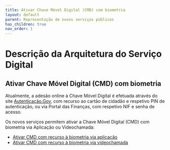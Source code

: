 ```yaml
---
title: Ativar Chave Móvel Digital (CMD) com biometria
layout: default
parent: Representação de novos serviços públicos
has_children: true
nav_order: 1
---
```





# Descrição da Arquitetura do Serviço Digital

## Ativar Chave Móvel Digital (CMD) com biometria

Atualmente, a adesão online à Chave Móvel Digital é efetuada através do site [Autenticação.Gov](https://www.autenticacao.gov.pt/), com recurso ao cartão de cidadão e respetivo PIN de autenticação, ou via Portal das Finanças, com respetivo NIF e senha de acesso.

Os novos serviços permitem ativar a Chave Móvel Digital (CMD) com biometria via Aplicação ou Videochamada:

- [Ativar CMD com recurso à biometria via aplicação](ativar-cmd-com-recurso-a-biometria-via-aplicacao.md)
- [Ativar CMD com recurso à biometria via videochamada](ativar-cmd-com-recurso-a-biometria-via-videochamada.md)
